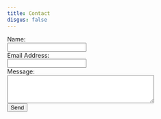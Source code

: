 ```yaml
---
title: Contact
disgus: false
---
```


<form action="https://formspree.io/xwkeekyp" method="POST">
  <!-- You can include any type of input here. Just don't forget to set the name parameter. -->
   Name:<br>
  <input type="text" name="name"><br>
  Email Address:<br>  
  <input type="email" name="email"><br>
   Message:<br>
  <textarea rows="4" cols="40" name="message"></textarea><br>
  <button type="submit">Send</button>
</form>
